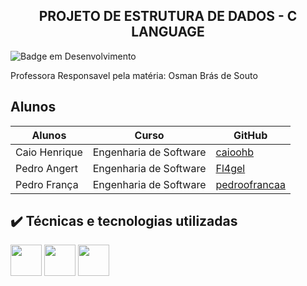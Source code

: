 <h2 align="center">
      PROJETO DE ESTRUTURA DE DADOS - C LANGUAGE
    </h2>

![Badge em Desenvolvimento](http://img.shields.io/static/v1?label=STATUS&message=EM%20DESENVOLVIMENTO&color=GREEN&style=for-the-badge)


Professora Responsavel pela matéria: Osman Brás de Souto


## Alunos

| Alunos | Curso | GitHub |
| --- | --- | --- |
| Caio Henrique| Engenharia de Software | [caioohb](https://github.com/caioohb) |
| Pedro Angert | Engenharia de Software | [Fl4gel](https://github.com/Fl4gel) 
| Pedro França | Engenharia de Software | [pedroofrancaa](https://github.com/pedroofrancaa) |

## ✔️ Técnicas e tecnologias utilizadas

<img src="https://cdn.jsdelivr.net/gh/devicons/devicon/icons/c/c-original.svg" width="50" height="50"/> <img src="https://cdn.jsdelivr.net/gh/devicons/devicon/icons/visualstudio/visualstudio-plain.svg" width="50" height="50"/> <img src="https://cdn.jsdelivr.net/gh/devicons/devicon/icons/git/git-original.svg" width="50" height="50" />
